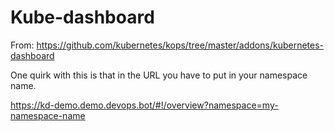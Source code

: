 Kube-dashboard
==================

From: https://github.com/kubernetes/kops/tree/master/addons/kubernetes-dashboard

One quirk with this is that in the URL you have to put in your namespace name.


https://kd-demo.demo.devops.bot/#!/overview?namespace=my-namespace-name
